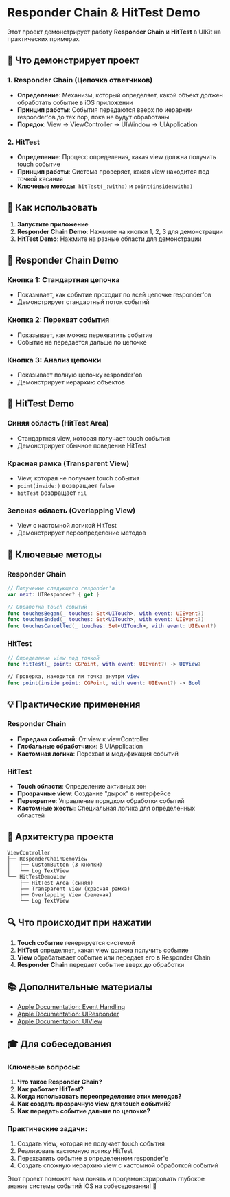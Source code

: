 # Responder Chain & HitTest Demo

Этот проект демонстрирует работу **Responder Chain** и **HitTest** в UIKit на практических примерах.

## 🎯 Что демонстрирует проект

### 1. Responder Chain (Цепочка ответчиков)
- **Определение**: Механизм, который определяет, какой объект должен обработать событие в iOS приложении
- **Принцип работы**: События передаются вверх по иерархии responder'ов до тех пор, пока не будут обработаны
- **Порядок**: View → ViewController → UIWindow → UIApplication

### 2. HitTest
- **Определение**: Процесс определения, какая view должна получить touch событие
- **Принцип работы**: Система проверяет, какая view находится под точкой касания
- **Ключевые методы**: `hitTest(_:with:)` и `point(inside:with:)`

## 🚀 Как использовать

1. **Запустите приложение**
2. **Responder Chain Demo**: Нажмите на кнопки 1, 2, 3 для демонстрации
3. **HitTest Demo**: Нажмите на разные области для демонстрации

## 📱 Responder Chain Demo

### Кнопка 1: Стандартная цепочка
- Показывает, как событие проходит по всей цепочке responder'ов
- Демонстрирует стандартный поток событий

### Кнопка 2: Перехват события
- Показывает, как можно перехватить событие
- Событие не передается дальше по цепочке

### Кнопка 3: Анализ цепочки
- Показывает полную цепочку responder'ов
- Демонстрирует иерархию объектов

## 🎯 HitTest Demo

### Синяя область (HitTest Area)
- Стандартная view, которая получает touch события
- Демонстрирует обычное поведение HitTest

### Красная рамка (Transparent View)
- View, которая не получает touch события
- `point(inside:)` возвращает `false`
- `hitTest` возвращает `nil`

### Зеленая область (Overlapping View)
- View с кастомной логикой HitTest
- Демонстрирует переопределение методов

## 🔧 Ключевые методы

### Responder Chain
```swift
// Получение следующего responder'а
var next: UIResponder? { get }

// Обработка touch событий
func touchesBegan(_ touches: Set<UITouch>, with event: UIEvent?)
func touchesEnded(_ touches: Set<UITouch>, with event: UIEvent?)
func touchesCancelled(_ touches: Set<UITouch>, with event: UIEvent?)
```

### HitTest
```swift
// Определение view под точкой
func hitTest(_ point: CGPoint, with event: UIEvent?) -> UIView?

// Проверка, находится ли точка внутри view
func point(inside point: CGPoint, with event: UIEvent?) -> Bool
```

## 💡 Практические применения

### Responder Chain
- **Передача событий**: От view к viewController
- **Глобальные обработчики**: В UIApplication
- **Кастомная логика**: Перехват и модификация событий

### HitTest
- **Touch области**: Определение активных зон
- **Прозрачные view**: Создание "дырок" в интерфейсе
- **Перекрытие**: Управление порядком обработки событий
- **Кастомные жесты**: Специальная логика для определенных областей

## 🎨 Архитектура проекта

```
ViewController
├── ResponderChainDemoView
│   ├── CustomButton (3 кнопки)
│   └── Log TextView
└── HitTestDemoView
    ├── HitTest Area (синяя)
    ├── Transparent View (красная рамка)
    ├── Overlapping View (зеленая)
    └── Log TextView
```

## 🔍 Что происходит при нажатии

1. **Touch событие** генерируется системой
2. **HitTest** определяет, какая view должна получить событие
3. **View** обрабатывает событие или передает его в Responder Chain
4. **Responder Chain** передает событие вверх до обработки

## 📚 Дополнительные материалы

- [Apple Documentation: Event Handling](https://developer.apple.com/documentation/uikit/touches_presses_and_gestures)
- [Apple Documentation: UIResponder](https://developer.apple.com/documentation/uikit/uiresponder)
- [Apple Documentation: UIView](https://developer.apple.com/documentation/uikit/uiview)

## 🎓 Для собеседования

### Ключевые вопросы:
1. **Что такое Responder Chain?**
2. **Как работает HitTest?**
3. **Когда использовать переопределение этих методов?**
4. **Как создать прозрачную view для touch событий?**
5. **Как передать событие дальше по цепочке?**

### Практические задачи:
1. Создать view, которая не получает touch события
2. Реализовать кастомную логику HitTest
3. Перехватить событие в определенном responder'е
4. Создать сложную иерархию view с кастомной обработкой событий

Этот проект поможет вам понять и продемонстрировать глубокое знание системы событий iOS на собеседовании! 🚀

